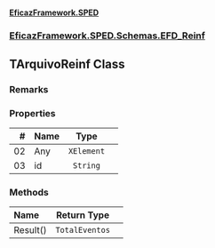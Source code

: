 #### [EficazFramework.SPED](EficazFrameworkSPED.md 'EficazFramework SPED')
### [EficazFramework.SPED.Schemas.EFD_Reinf](EficazFramework.SPED.Schemas.EFD_Reinf.md 'EficazFramework.SPED.Schemas.EFD_Reinf')

## TArquivoReinf Class

### Remarks
### Properties

| # | Name | Type | |
| ---: | :--- | :---: | :--- |
| 02 | Any | `XElement` |  |
| 03 | id | `String` |  |
### Methods

| Name | Return Type | |
| :--- | :---: | :--- |
| Result() | `TotalEventos` |  |
